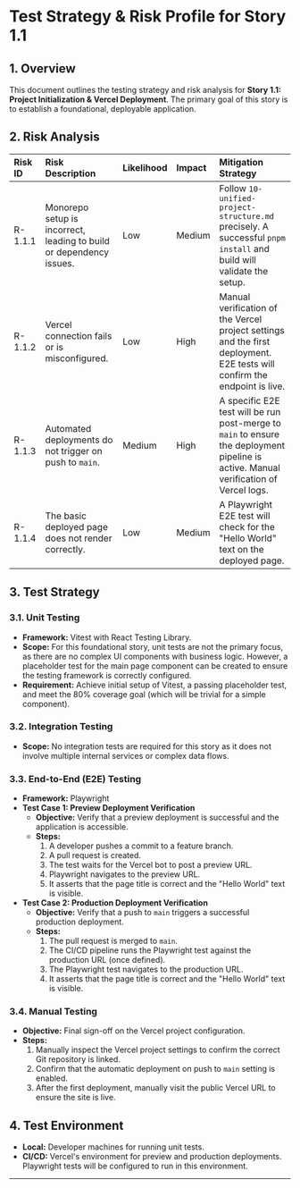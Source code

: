 # Test Strategy & Risk Profile for Story 1.1

## 1. Overview

This document outlines the testing strategy and risk analysis for **Story 1.1: Project Initialization & Vercel Deployment**. The primary goal of this story is to establish a foundational, deployable application.

## 2. Risk Analysis

| Risk ID | Risk Description | Likelihood | Impact | Mitigation Strategy |
| :--- | :--- | :--- | :--- | :--- |
| R-1.1.1 | Monorepo setup is incorrect, leading to build or dependency issues. | Low | Medium | Follow `10-unified-project-structure.md` precisely. A successful `pnpm install` and build will validate the setup. |
| R-1.1.2| Vercel connection fails or is misconfigured. | Low | High | Manual verification of the Vercel project settings and the first deployment. E2E tests will confirm the endpoint is live. |
| R-1.1.3 | Automated deployments do not trigger on push to `main`. | Medium | High | A specific E2E test will be run post-merge to `main` to ensure the deployment pipeline is active. Manual verification of Vercel logs. |
| R-1.1.4 | The basic deployed page does not render correctly. | Low | Medium | A Playwright E2E test will check for the "Hello World" text on the deployed page. |

## 3. Test Strategy

### 3.1. Unit Testing

- **Framework:** Vitest with React Testing Library.
- **Scope:** For this foundational story, unit tests are not the primary focus, as there are no complex UI components with business logic. However, a placeholder test for the main page component can be created to ensure the testing framework is correctly configured.
- **Requirement:** Achieve initial setup of Vitest, a passing placeholder test, and meet the 80% coverage goal (which will be trivial for a simple component).

### 3.2. Integration Testing

- **Scope:** No integration tests are required for this story as it does not involve multiple internal services or complex data flows.

### 3.3. End-to-End (E2E) Testing

- **Framework:** Playwright
- **Test Case 1: Preview Deployment Verification**
  - **Objective:** Verify that a preview deployment is successful and the application is accessible.
  - **Steps:**
    1. A developer pushes a commit to a feature branch.
    2. A pull request is created.
    3. The test waits for the Vercel bot to post a preview URL.
    4. Playwright navigates to the preview URL.
    5. It asserts that the page title is correct and the "Hello World" text is visible.
- **Test Case 2: Production Deployment Verification**
  - **Objective:** Verify that a push to `main` triggers a successful production deployment.
  - **Steps:**
    1. The pull request is merged to `main`.
    2. The CI/CD pipeline runs the Playwright test against the production URL (once defined).
    3. The Playwright test navigates to the production URL.
    4. It asserts that the page title is correct and the "Hello World" text is visible.

### 3.4. Manual Testing

- **Objective:** Final sign-off on the Vercel project configuration.
- **Steps:**
  1. Manually inspect the Vercel project settings to confirm the correct Git repository is linked.
  2. Confirm that the automatic deployment on push to `main` setting is enabled.
  3. After the first deployment, manually visit the public Vercel URL to ensure the site is live.

## 4. Test Environment

- **Local:** Developer machines for running unit tests.
- **CI/CD:** Vercel's environment for preview and production deployments. Playwright tests will be configured to run in this environment.

---